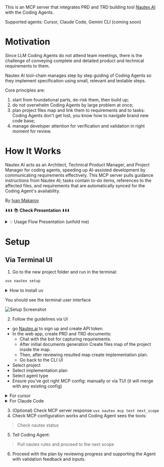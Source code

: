 
This is an MCP server that integrates PRD and TRD building tool [Nautex AI](https://nautex.ai) with the Coding Agents.

Supported agents: Cursor, Claude Code, Gemini CLI (coming soon)

# Motivation

Since LLM Coding Agents do not attend team meetings, there is the challenge of conveying complete and detailed product and technical requirements to them. 

Nautex AI tool-chain manages step by step guiding of Coding Agents so they implement specification using small, relevant and testable steps. 

Core principles are: 
1) start from foundational parts, de-risk them, then build up; 
2) do not overwhelm Coding Agents by large problem at once;
3) plan project files map and link them to requirements and to tasks: Coding Agents don't get lost, you know how to navigate brand new code base;
4) manage developer attention for verification and validation in right moment for review.

# How It Works 

Nautex AI acts as an Architect, Technical Product Manager, and Project Manager for coding agents, 
speeding up AI-assisted development by communicating requirements effectively. 
This MCP server pulls guidance instructions from Nautex AI; tasks contain to-do items, 
references to the affected files, and requirements that are automatically synced for the Coding Agent's availability.

By [Ivan Makarov](https://x.com/ivan_mkrv)


⬇️⬇️⬇️ 📚 **Check Presentation** ⬇️⬇️⬇️


<details>
<summary>💡 Usage Flow Presentation (unfold me)</summary>

## Requirements Specifications

The chatbot conducts a briefing session with you, gathering questions and ideas until complete. It then generates comprehensive product and technical specifications.

(Example: A project I initiated to explore WebRTC.)

![howitworks_specifications](doc/howitworks_specifications.png)

## Specification Refinement

You fill in details, clarify the specification, and resolve any TODOs flagged by the chatbot during the interview.

![howitworks_refinement](doc/howitworks_refinement.png)

## Codebase Map and Project Files

You'll occasionally need to review the code, so it's best to know in advance where to look and how everything is organized. This prevents the AI from making decisions—allowing it to focus on writing higher-quality code with greater attention to the task.

The image displays a file map generated by Nautex AI, with files linked to specific requirements and sections.

![howitworks_filemap](doc/howitworks_filemap.png)

## Agent Tasks

With the code location clarified, tasks are planned: Coding, Testing, and Review.

Reviews are scheduled early to demonstrate progress and verify alignment with goals.

The plan is structured in small, self-contained layers, building your project incrementally like floors in a skyscraper.

![howitworks_tasks](doc/howitworks_tasks.png)

## Integration

Next, configure the MCP server for Cursor integration: connect to the Nautex cloud platform for tasks, select the project, and choose the plan.

Set the MCP server parameters and provide usage rules for Cursor. Use mouse clicks for automation—the terminal UI functions like a web page.

This utility is available on GitHub.

Once all indicators are green, initiate plan execution.

![howitworks_integration](doc/howitworks_integration.png)

## Coding in Cursor

In agent mode, instruct: "pull nautex rules, and proceed with the next scope."

At this stage, your specifications are synchronized in the .nautex directory and accessible to Cursor. The MCP server continuously monitors their relevance.

That's it. You then review and accept substantial code segments that fully align with your expectations and requirements.

![howitworks_coding](doc/howitworks_coding.png)

</details>

# Setup

## Via Terminal UI

1. Go to the new project folder and run in the terminal:
```bash
uvx nautex setup
```

<details>
<summary>How to Install uv</summary>

On macOS and linux:
```bash
curl -LsSf https://astral.sh/uv/install.sh | sh
```

On Windows
```bash
powershell -ExecutionPolicy ByPass -c "irm https://astral.sh/uv/install.ps1 | iex"
```

Check the latest instruction from [UV repo](https://github.com/astral-sh/uv) for details and updates
</details>

You should see the terminal user interface

![Setup Screenshot](doc/setup_screen.png)

2. Follow the guidelines via UI 
 - go [Nautex.ai](https://app.nautex.ai/settings/nautex-api) to sign up and create API token
 - In the web app, create PRD and TRD documents:
   - Chat with the bot for capturing requirements. 
   - After initial documents generation Create files map of the project inside the map.
   - Then, after reviewing resulted map create implementation plan.
   - Go back to the CLI UI
- Select project
- Select implementation plan
- Select agent type
- Ensure you've got right MCP config: manually or via TUI (it will merge with any existing config)
<details>
<summary>For cursor</summary>

- in `.cursor/mcp.json`, 

```json
{
  "mcpServers": {
    "nautex": {
      "command": "uvx",
      "args": [
        "nautex",
        "mcp"
      ]
    }
  }
}
```
- Rules are in `.cursor/rules/` folder via TUI command.
</details>

<details>
<summary>For Claude Code</summary>

Additionally to TUI setup, add MCP server to Claude via command:
```
claude mcp add nautex -s local -- uvx nautex mcp
```

Note: you need to set MCP via TUI and via command (will be automated later)

- Rules are in `./CLAUDE.md` after set via TUI.
</details>

3. (Optional) Check MCP server response ```uvx nautex mcp test next_scope```
4. Check MCP configuration works and Coding Agent sees the tools: 
 > Check nautex status
5. Tell Coding Agent: 
 > Pull nautex rules and proceed to the next scope

6. Proceed with the plan by reviewing progress and supporting the Agent with validation feedback and inputs.
